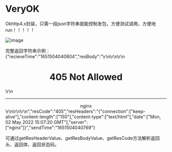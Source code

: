 # VeryOK

Okhttp4.x封装，只需一段json字符串就能控制发包，方便测试调用，方便地run！！！！！

![image](https://user-images.githubusercontent.com/71825704/166253440-50c4c549-4663-441b-92be-3307831644e7.png)

完整返回字符串示例：
{"recieveTime":"1651504040804","resBody":"<html>\r\n<head><title>405 Not Allowed</title></head>\r\n<body>\r\n<center><h1>405 Not Allowed</h1></center>\r\n<hr><center>nginx</center>\r\n</body>\r\n</html>\r\n","resCode":"405","resHeaders":"{\"connection\":[\"keep-alive\"],\"content-length\":[\"150\"],\"content-type\":[\"text/html\"],\"date\":[\"Mon, 02 May 2022 15:07:20 GMT\"],\"server\":[\"nginx\"]}","sendTime":"1651504040769"}

可通过getResHeaderValue、getResBodyValue、getResCode方法解析返回头、返回体、返回状态码。
